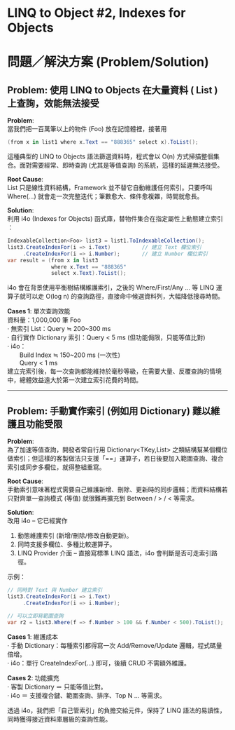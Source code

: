 # LINQ to Object #2, Indexes for Objects  

# 問題／解決方案 (Problem/Solution)

## Problem: 使用 LINQ to Objects 在大量資料 ( List<T> ) 上查詢，效能無法接受  

**Problem**:  
當我們把一百萬筆以上的物件 (Foo) 放在記憶體裡，接著用  
```csharp
(from x in list1 where x.Text == "888365" select x).ToList();
```  
這種典型的 LINQ to Objects 語法篩選資料時，程式會以 O(n) 方式掃描整個集合。面對需要經常、即時查詢 (尤其是等值查詢) 的系統，這樣的延遲無法接受。  

**Root Cause**:  
List<T> 只是線性資料結構，Framework 並不替它自動維護任何索引。只要呼叫 Where(...) 就會走一次完整迭代；筆數愈大、條件愈複雜，時間就愈長。  

**Solution**:  
利用 i4o (Indexes for Objects) 函式庫，替物件集合在指定屬性上動態建立索引︰  
```csharp
IndexableCollection<Foo> list3 = list1.ToIndexableCollection();
list3.CreateIndexFor(i => i.Text)          // 建立 Text 欄位索引
     .CreateIndexFor(i => i.Number);       // 建立 Number 欄位索引
var result = (from x in list3
              where x.Text == "888365"
              select x.Text).ToList();
```  
i4o 會在背景使用平衡樹結構維護索引，之後的 Where/First/Any … 等 LINQ 運算子就可以走 O(log n) 的查詢路徑，直接命中候選資料列，大幅降低搜尋時間。  

**Cases 1**: 單次查詢效能  
資料量：1,000,000 筆 Foo  
‧ 無索引 List<T>：Query ≒ 200~300 ms  
‧ 自行實作 Dictionary 索引：Query < 5 ms (但功能侷限，只能等值比對)  
‧ i4o：  
  Build Index ≒ 150~200 ms (一次性)  
  Query < 1 ms  
建立完索引後，每一次查詢都能維持於毫秒等級，在需要大量、反覆查詢的情境中，總體效益遠大於第一次建立索引花費的時間。

---

## Problem: 手動實作索引 (例如用 Dictionary) 難以維護且功能受限  

**Problem**:  
為了加速等值查詢，開發者常自行用 Dictionary<TKey,List<T>> 之類結構幫某個欄位做索引；但這樣的客製做法只支援「==」運算子，若日後要加入範圍查詢、複合索引或同步多欄位，就得整組重寫。  

**Root Cause**:  
手動索引意味著程式需要自己維護新增、刪除、更新時的同步邏輯；而資料結構若只對齊單一查詢模式 (等值) 就很難再擴充到 Between / > / < 等需求。  

**Solution**:  
改用 i4o – 它已經實作  

1. 動態維護索引 (新增/刪除/修改自動更新)。  
2. 同時支援多欄位、多種比較運算子。  
3. LINQ Provider 介面 – 直接寫標準 LINQ 語法，i4o 會判斷是否可走索引路徑。  

示例：  
```csharp
// 同時對 Text 與 Number 建立索引
list3.CreateIndexFor(i => i.Text)
     .CreateIndexFor(i => i.Number);

// 可以立即寫範圍查詢
var r2 = list3.Where(f => f.Number > 100 && f.Number < 500).ToList();
```  

**Cases 1**: 維護成本  
‧ 手動 Dictionary：每種索引都得寫一次 Add/Remove/Update 邏輯，程式碼量倍增。  
‧ i4o：單行 CreateIndexFor(...) 即可，後續 CRUD 不需額外維護。  

**Cases 2**: 功能擴充  
‧ 客製 Dictionary ＝ 只能等值比對。  
‧ i4o ＝ 支援複合鍵、範圍查詢、排序、Top N … 等需求。  

透過 i4o，我們把「自己管索引」的負擔交給元件，保持了 LINQ 語法的易讀性，同時獲得接近資料庫層級的查詢性能。